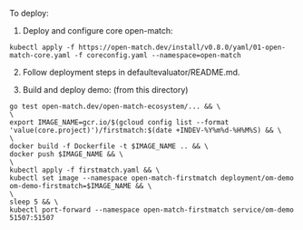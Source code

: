 To deploy:

1. Deploy and configure core open-match:
```
kubectl apply -f https://open-match.dev/install/v0.8.0/yaml/01-open-match-core.yaml -f coreconfig.yaml --namespace=open-match

```

2. Follow deployment steps in defaultevaluator/README.md.

3. Build and deploy demo: (from this directory)
```
go test open-match.dev/open-match-ecosystem/... && \
\
export IMAGE_NAME=gcr.io/$(gcloud config list --format 'value(core.project)')/firstmatch:$(date +INDEV-%Y%m%d-%H%M%S) && \
\
docker build -f Dockerfile -t $IMAGE_NAME .. && \
docker push $IMAGE_NAME && \
\
kubectl apply -f firstmatch.yaml && \
kubectl set image --namespace open-match-firstmatch deployment/om-demo om-demo-firstmatch=$IMAGE_NAME && \
\
sleep 5 && \
kubectl port-forward --namespace open-match-firstmatch service/om-demo 51507:51507

```
